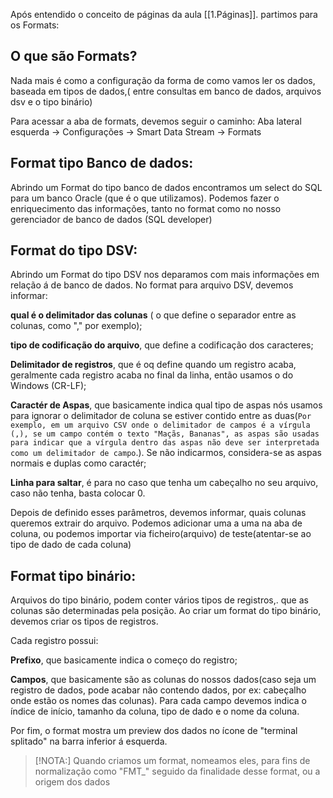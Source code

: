 Após entendido o conceito de páginas da aula [[1.Páginas]]. partimos para os Formats:

## O que são Formats?
Nada mais é como a configuração da forma de como vamos ler os dados, baseada em tipos de dados,( entre consultas em banco de dados, arquivos dsv e o tipo binário)

Para acessar a aba de formats, devemos seguir o caminho:
Aba lateral esquerda -> Configurações -> Smart Data Stream -> Formats


## Format tipo Banco de dados:
 Abrindo um Format do tipo banco de dados encontramos um select do SQL para um banco Oracle (que é o que utilizamos). Podemos fazer o enriquecimento das informações, tanto no format como no nosso gerenciador de banco de dados (SQL  developer)


## Format  do tipo DSV:
 Abrindo um Format do tipo DSV nos deparamos com mais informações em relação á de banco de dados. No format para arquivo DSV, devemos informar: 
 
 **qual é o delimitador das colunas** ( o que define o separador entre as colunas, como "," por exemplo);
 
 **tipo de codificação do arquivo**, que define a codificação dos caracteres;
 
 **Delimitador de registros**, que é oq define quando um registro acaba, geralmente cada registro acaba no final da linha, então usamos o do Windows (CR-LF);
 
 **Caractér de Aspas**, que basicamente indica qual tipo de aspas nós usamos para ignorar o delimitador de coluna se estiver contido entre as duas(`Por exemplo, em um arquivo CSV onde o delimitador de campos é a vírgula (,), se um campo contém o texto "Maçãs, Bananas", as aspas são usadas para indicar que a vírgula dentro das aspas não deve ser interpretada como um delimitador de campo`.). Se não indicarmos, considera-se as aspas normais e duplas como caractér;

**Linha para saltar**, é para no caso que tenha um cabeçalho no seu arquivo, caso não tenha, basta colocar 0.

Depois de definido esses parâmetros, devemos informar, quais colunas queremos extrair do arquivo. Podemos adicionar uma a uma na aba de coluna, ou podemos importar via ficheiro(arquivo) de teste(atentar-se ao tipo de dado de cada coluna)

## Format tipo binário:
Arquivos do tipo binário, podem conter vários tipos de registros,. que as colunas são determinadas pela posição. Ao criar um format do tipo binário, devemos criar os tipos de registros.

Cada registro possui:

**Prefixo**, que basicamente indica o começo do registro;

**Campos**, que basicamente são as colunas do nossos dados(caso seja um registro de dados, pode acabar não contendo dados, por ex: cabeçalho onde estão os nomes das colunas). Para cada campo devemos indica o índice de início, tamanho da coluna, tipo de dado e o nome da coluna.

Por fim, o format mostra um preview dos dados no ícone de "terminal splitado" na barra inferior á esquerda.

> [!NOTA:]
> Quando criamos um format, nomeamos eles, para fins de normalização como "FMT_" seguido da finalidade desse format, ou a origem dos dados